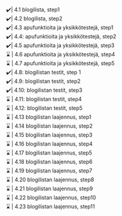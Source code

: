 ✔️| 4.1 blogilista, step1 <br>
✔️| 4.2 blogilista, step2 <br>
✔️| 4.3 apufunktioita ja yksikkötestejä, step1 <br>
✔️| 4.4: apufunktioita ja yksikkötestejä, step2 <br>
✔️| 4.5 apufunktioita ja yksikkötestejä, step3 <br>
⌛ | 4.6 apufunktioita ja yksikkötestejä, step4 <br>
⌛ | 4.7 apufunktioita ja yksikkötestejä, step5 <br>
✔️| 4.8: blogilistan testit, step 1 <br>
✔️| 4.9: blogilistan testit, step2 <br>
✔️| 4.10: blogilistan testit, step3 <br>
⌛ | 4.11: blogilistan testit, step4 <br>
⌛ | 4.12: blogilistan testit, step5 <br>
⌛ | 4.13 blogilistan laajennus, step1 <br>
⌛ | 4.14 blogilistan laajennus, step2 <br>
⌛ | 4.15 blogilistan laajennus, step3 <br>
⌛ | 4.16 blogilistan laajennus, step4 <br>
⌛ | 4.17 blogilistan laajennus, step5 <br>
⌛ | 4.18 blogilistan laajennus, step6 <br>
⌛ | 4.19 blogilistan laajennus, step7 <br>
⌛ | 4.20 blogilistan laajennus, step8 <br>
⌛ | 4.21 blogilistan laajennus, step9 <br>
⌛ | 4.22 blogilistan laajennus, step10 <br>
⌛ | 4.23 blogilistan laajennus, step11 <br>
